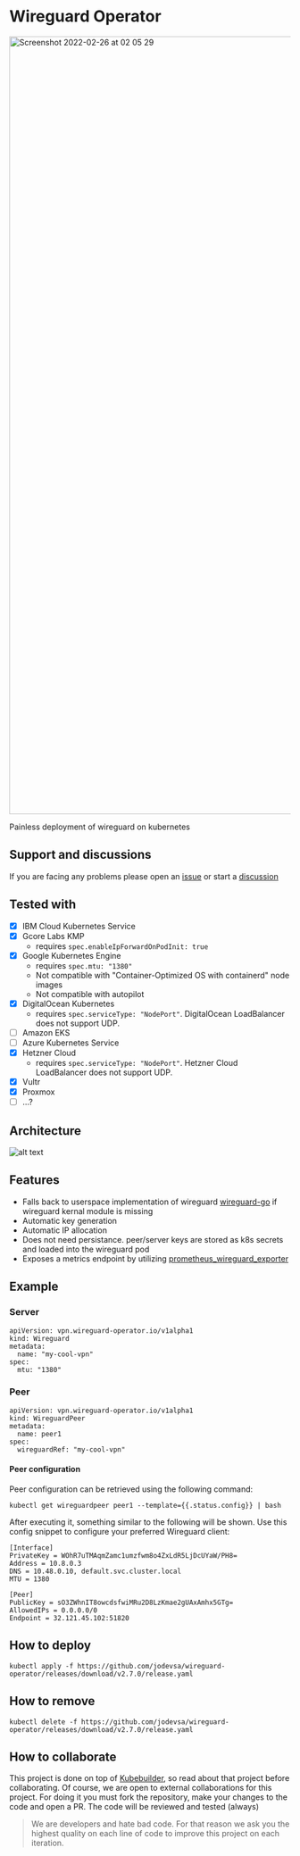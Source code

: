 # Wireguard Operator
<img width="1394" alt="Screenshot 2022-02-26 at 02 05 29" src="https://user-images.githubusercontent.com/14154314/177223431-445fbbb1-ff5b-4fd5-86b3-850b81f0a98f.png">

Painless deployment of wireguard on kubernetes

## Support and discussions

If you are facing any problems please open an [issue](https://github.com/jodevsa/wireguard-operator/issues) or start a 
[discussion](https://github.com/jodevsa/wireguard-operator/discussions) 

## Tested with
- [x] IBM Cloud Kubernetes Service
- [x] Gcore Labs KMP
  * requires `spec.enableIpForwardOnPodInit: true`
- [x] Google Kubernetes Engine
  * requires `spec.mtu: "1380"`
  * Not compatible with "Container-Optimized OS with containerd" node images
  * Not compatible with autopilot
- [x] DigitalOcean Kubernetes
  * requires `spec.serviceType: "NodePort"`. DigitalOcean LoadBalancer does not support UDP.
- [ ] Amazon EKS
- [ ] Azure Kubernetes Service
- [x] Hetzner Cloud
  * requires `spec.serviceType: "NodePort"`. Hetzner Cloud LoadBalancer does not support UDP.
- [x] Vultr
- [x] Proxmox
- [ ] ...?

## Architecture 

![alt text](./readme/main.png)

## Features 
* Falls back to userspace implementation of wireguard [wireguard-go](https://github.com/WireGuard/wireguard-go) if wireguard kernal module is missing
* Automatic key generation
* Automatic IP allocation
* Does not need persistance. peer/server keys are stored as k8s secrets and loaded into the wireguard pod
* Exposes a metrics endpoint by utilizing [prometheus_wireguard_exporter](https://github.com/MindFlavor/prometheus_wireguard_exporter)

## Example

### Server

```
apiVersion: vpn.wireguard-operator.io/v1alpha1
kind: Wireguard
metadata:
  name: "my-cool-vpn"
spec:
  mtu: "1380"
```

### Peer

```
apiVersion: vpn.wireguard-operator.io/v1alpha1
kind: WireguardPeer
metadata:
  name: peer1
spec:
  wireguardRef: "my-cool-vpn"
```

#### Peer configuration

Peer configuration can be retrieved using the following command:

```console
kubectl get wireguardpeer peer1 --template={{.status.config}} | bash
```

After executing it, something similar to the following will be shown. Use this config snippet to configure your
preferred Wireguard client:

```console
[Interface]
PrivateKey = WOhR7uTMAqmZamc1umzfwm8o4ZxLdR5LjDcUYaW/PH8=
Address = 10.8.0.3
DNS = 10.48.0.10, default.svc.cluster.local
MTU = 1380

[Peer]
PublicKey = sO3ZWhnIT8owcdsfwiMRu2D8LzKmae2gUAxAmhx5GTg=
AllowedIPs = 0.0.0.0/0
Endpoint = 32.121.45.102:51820
```

## How to deploy
```
kubectl apply -f https://github.com/jodevsa/wireguard-operator/releases/download/v2.7.0/release.yaml
```

## How to remove
```
kubectl delete -f https://github.com/jodevsa/wireguard-operator/releases/download/v2.7.0/release.yaml
```

## How to collaborate

This project is done on top of [Kubebuilder](https://github.com/kubernetes-sigs/kubebuilder), so read about that project
before collaborating. Of course, we are open to external collaborations for this project. For doing it you must fork the
repository, make your changes to the code and open a PR. The code will be reviewed and tested (always)

> We are developers and hate bad code. For that reason we ask you the highest quality on each line of code to improve
> this project on each iteration.
